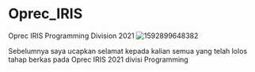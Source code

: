 # Oprec_IRIS
Oprec IRIS Programming Division 2021
![1592899648382](https://user-images.githubusercontent.com/59762293/111910936-f7f94200-8a95-11eb-8fd9-0960fed78300.jpeg)

Sebelumnya saya ucapkan selamat kepada kalian semua yang telah lolos tahap berkas pada Oprec IRIS 2021 divisi Programming
